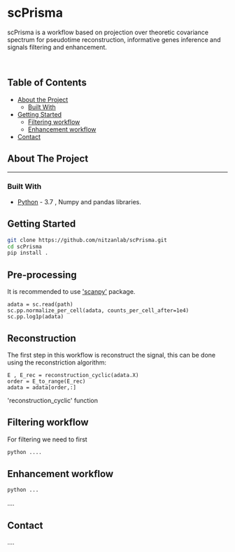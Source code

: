 # scPrisma
scPrisma is a workflow based on projection over theoretic covariance spectrum for pseudotime reconstruction, informative genes inference and signals filtering and enhancement. 

<br />


<!-- TABLE OF CONTENTS -->
## Table of Contents

* [About the Project](#about-the-project)
  * [Built With](#built-with)
* [Getting Started](#getting-started)
  * [Filtering workflow](#filtering-workflow)
  * [Enhancement workflow](#enhancement-workflow)
* [Contact](#contact)



<!-- ABOUT THE PROJECT -->
## About The Project
---

### Built With
* [Python](https://www.python.org/) - 3.7 , Numpy and pandas libraries. 



<!-- GETTING STARTED -->
## Getting Started

```sh
git clone https://github.com/nitzanlab/scPrisma.git
cd scPrisma
pip install .
```
## Pre-processing
It is recommended to use ['scanpy'](https://scanpy.readthedocs.io/en/stable/index.html) package. 
```
adata = sc.read(path)
sc.pp.normalize_per_cell(adata, counts_per_cell_after=1e4)
sc.pp.log1p(adata)
```

## Reconstruction
The first step in this workflow is reconstruct the signal, this can be done using the reconstriction algorithm:

```
E , E_rec = reconstruction_cyclic(adata.X)
order = E_to_range(E_rec)
adata = adata[order,:]
```
'reconstruction_cyclic' function 


## Filtering workflow
For filtering we need to first 
```sh
python ....
```
## Enhancement workflow
```sh
python ...
```
....


<!-- CONTACT -->
## Contact
....
